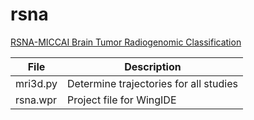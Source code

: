 # rsna

[RSNA-MICCAI Brain Tumor Radiogenomic Classification](https://www.kaggle.com/c/rsna-miccai-brain-tumor-radiogenomic-classification)

File|Description
------------|---------------------------------------------------------------------------------------------------------------
mri3d.py|Determine trajectories for all studies
rsna.wpr|Project file for WingIDE
